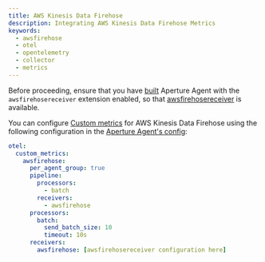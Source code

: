 ```yaml
---
title: AWS Kinesis Data Firehose
description: Integrating AWS Kinesis Data Firehose Metrics
keywords:
  - awsfirehose
  - otel
  - opentelemetry
  - collector
  - metrics
---
```


Before proceeding, ensure that you have [built][build] Aperture Agent with the
`awsfirehosereceiver` extension enabled, so that [awsfirehosereceiver][receiver]
is available.

You can configure [Custom metrics][custom-metrics] for AWS Kinesis Data Firehose
using the following configuration in the [Aperture Agent's
config][agent-config]:

```yaml
otel:
  custom_metrics:
    awsfirehose:
      per_agent_group: true
      pipeline:
        processors:
          - batch
        receivers:
          - awsfirehose
      processors:
        batch:
          send_batch_size: 10
          timeout: 10s
      receivers:
        awsfirehose: [awsfirehosereceiver configuration here]
```

[build]: /reference/aperturectl/build/agent/agent.md
[receiver]:
  https://github.com/open-telemetry/opentelemetry-collector-contrib/tree/main/receiver/awsfirehosereceiver
[custom-metrics]: /reference/configuration/agent.md#custom-metrics-config
[agent-config]: /reference/configuration/agent.md#agent-o-t-e-l-config
